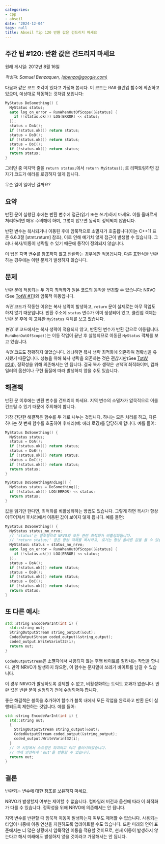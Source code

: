 ```yaml
---
categories:
- cpp
- abseil
date: "2024-12-04"
tags: null
title: Abseil Tip 120 반환 값은 건드리지 마세요
---
```



## 주간 팁 #120: 반환 값은 건드리지 마세요

원래 게시일: 2012년 8월 16일

*작성자: Samuel Benzaquen, [(sbenza@google.com)](mailto:sbenza@gmail.com)*

다음과 같은 코드 조각이 있다고 가정해 봅시다. 이 코드는 RAII 클린업 함수에 의존하고 있으며, 예상대로 작동하는 것처럼 보입니다:

```cpp
MyStatus DoSomething() {
  MyStatus status;
  auto log_on_error = RunWhenOutOfScope([&status] {
    if (!status.ok()) LOG(ERROR) << status;
  });
  status = DoA();
  if (!status.ok()) return status;
  status = DoB();
  if (!status.ok()) return status;
  status = DoC();
  if (!status.ok()) return status;
  return status;
}
```

그러던 중 마지막 줄을 `return status;`에서 `return MyStatus();`로 리팩토링하면 갑자기 코드가 에러를 로깅하지 않게 됩니다.

무슨 일이 일어난 걸까요?

## 요약

반환 문이 실행된 후에는 반환 변수에 접근(읽기 또는 쓰기)하지 마세요. 이를 올바르게 처리하려면 매우 주의해야 하며, 그렇지 않으면 동작이 정의되지 않습니다.

반환 변수는 복사되거나 이동된 후에 암묵적으로 소멸자가 호출됩니다(이는 C++11 표준 6.6.3절 [stmt.return] 참조), 이로 인해 예기치 않게 접근이 발생할 수 있습니다. 그러나 복사/이동이 생략될 수 있기 때문에 동작이 정의되지 않습니다.

이 팁은 지역 변수를 참조하지 않고 반환하는 경우에만 적용됩니다. 다른 표현식을 반환하는 경우에는 이런 문제가 발생하지 않습니다.

## 문제

반환 문에 적용되는 두 가지 최적화가 원본 코드의 동작을 변경할 수 있습니다: NRVO (See [TotW #11](/tips/11))와 암묵적 이동입니다.

*이전* 코드가 작동한 이유는 복사 생략이 발생하고, `return` 문이 실제로는 아무 작업도 하지 않기 때문입니다. 반환 주소에 `status` 변수가 이미 생성되어 있고, 클린업 객체는 반환 문 후에 이 고유한 `MyStatus` 객체를 보고 있습니다.

*변경 후* 코드에서는 복사 생략이 적용되지 않고, 반환된 변수가 반환 값으로 이동됩니다. `RunWhenOutOfScope()`는 이동 작업이 끝난 후 실행되므로 이동된 `MyStatus` 객체를 보고 있습니다.

*이전* 코드도 정확하지 않았습니다. 왜냐하면 복사 생략 최적화에 의존하여 정확성을 유지했기 때문입니다. 성능을 위해 복사 생략을 의존하는 것은 괜찮지만(See [TotW #24](/tips/24)), 정확성을 위해 의존해서는 안 됩니다. 결국 복사 생략은 _선택적_ 최적화이며, 컴파일러의 옵션이나 구현 품질에 따라 발생하지 않을 수도 있습니다.

## 해결책

반환 문 이후에는 반환 변수를 건드리지 마세요. 지역 변수의 소멸자가 암묵적으로 이를 건드릴 수 있기 때문에 주의해야 합니다.

가장 간단한 해결책은 함수를 두 개로 나누는 것입니다. 하나는 모든 처리를 하고, 다른 하나는 첫 번째 함수를 호출하여 후처리(예: 에러 로깅)를 담당하게 합니다. 예를 들어:

```cpp
MyStatus DoSomething() {
  MyStatus status;
  status = DoA();
  if (!status.ok()) return status;
  status = DoB();
  if (!status.ok()) return status;
  status = DoC();
  if (!status.ok()) return status;
  return status;
}

MyStatus DoSomethingAndLog() {
  MyStatus status = DoSomething();
  if (!status.ok()) LOG(ERROR) << status;
  return status;
}
```

값을 읽기만 한다면, 최적화를 비활성화하는 방법도 있습니다. 그렇게 하면 복사가 항상 이루어져서 후처리에서 이동된 값이 보이지 않게 됩니다. 예를 들면:

```cpp
MyStatus DoSomething() {
  MyStatus status_no_nrvo;
  // 'status'는 참조형으로 NRVO와 모든 관련 최적화가 비활성화됩니다.
  // 'return status;' 문은 항상 객체를 복사하고, 로거는 항상 올바른 값을 볼 수 있습니다.
  MyStatus& status = status_no_nrvo;
  auto log_on_error = RunWhenOutOfScope([&status] {
    if (!status.ok()) LOG(ERROR) << status;
  });
  status = DoA();
  if (!status.ok()) return status;
  status = DoB();
  if (!status.ok()) return status;
  status = DoC();
  if (!status.ok()) return status;
  return status;
}
```

## 또 다른 예시:

```cpp
std::string EncodeVarInt(int i) {
  std::string out;
  StringOutputStream string_output(&out);
  CodedOutputStream coded_output(&string_output);
  coded_output.WriteVarint32(i);
  return out;
}
```

`CodedOutputStream`은 소멸자에서 사용되지 않는 후행 바이트를 잘라내는 작업을 합니다. 만약 NRVO가 발생하지 않으면, 이 함수는 문자열에 쓰레기 바이트를 남길 수 있습니다.

이 경우 NRVO가 발생하도록 강제할 수 없고, 비활성화하는 트릭도 효과가 없습니다. 반환 값은 반환 문이 실행되기 전에 수정되어야 합니다.

좋은 해결책은 블록을 추가하여 함수가 블록 내에서 모든 작업을 완료하고 반환 문이 실행되도록 제한하는 것입니다. 예를 들어:

```cpp
std::string EncodeVarInt(int i) {
  std::string out;
  {
    StringOutputStream string_output(&out);
    CodedOutputStream coded_output(&string_output);
    coded_output.WriteVarint32(i);
  }
  // 이 시점에서 스트림은 파괴되고 이미 플러시되었습니다.
  // 이제 안전하게 'out'을 반환할 수 있습니다.
  return out;
}
```

## 결론

반환되는 변수에 대한 참조를 보유하지 마세요.

NRVO가 발생할지 여부는 제어할 수 없습니다. 컴파일러 버전과 옵션에 따라 이 최적화가 다를 수 있습니다. 정확성을 위해 NRVO에 의존해서는 안 됩니다.

지역 변수를 반환할 때 암묵적 이동이 발생하는지 여부도 제어할 수 없습니다. 사용되는 타입이 나중에 이동 연산을 지원하도록 업데이트될 수도 있습니다. 또한 미래의 언어 표준에서는 더 많은 상황에서 암묵적인 이동을 적용할 것이므로, 현재 이동이 발생하지 않는다고 해서 미래에도 발생하지 않을 것이라고 가정해서는 안 됩니다.